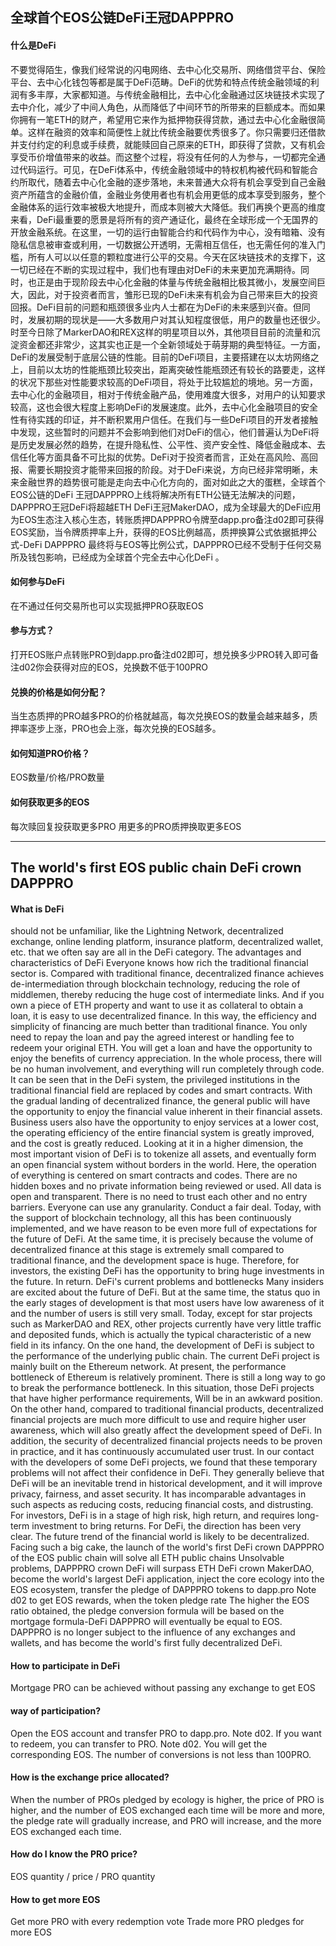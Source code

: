 ## 全球首个EOS公链DeFi王冠DAPPPRO

#### 什么是DeFi
不要觉得陌生，像我们经常说的闪电网络、去中心化交易所、网络借贷平台、保险平台、去中心化钱包等都是属于DeFi范畴。DeFi的优势和特点传统金融领域的利润有多丰厚，大家都知道。与传统金融相比，去中心化金融通过区块链技术实现了去中介化，减少了中间人角色，从而降低了中间环节的所带来的巨额成本。而如果你拥有一笔ETH的财产，希望用它来作为抵押物获得贷款，通过去中心化金融很简单。这样在融资的效率和简便性上就比传统金融要优秀很多了。你只需要归还借款并支付约定的利息或手续费，就能赎回自己原来的ETH，即获得了贷款，又有机会享受币价增值带来的收益。而这整个过程，将没有任何的人为参与，一切都完全通过代码运行。可见，在DeFi体系中，传统金融领域中的特权机构被代码和智能合约所取代，随着去中心化金融的逐步落地，未来普通大众将有机会享受到自己金融资产所蕴含的金融价值，金融业务使用者也有机会用更低的成本享受到服务，整个金融体系的运行效率被极大地提升，而成本则被大大降低。我们再换个更高的维度来看，DeFi最重要的愿景是将所有的资产通证化，最终在全球形成一个无国界的开放金融系统。在这里，一切的运行由智能合约和代码作为中心，没有暗箱、没有隐私信息被审查或利用，一切数据公开透明，无需相互信任，也无需任何的准入门槛，所有人可以以任意的颗粒度进行公平的交易。今天在区块链技术的支撑下，这一切已经在不断的实现过程中，我们也有理由对DeFi的未来更加充满期待。同时，也正是由于现阶段去中心化金融的体量与传统金融相比极其微小，发展空间巨大，因此，对于投资者而言，雏形已现的DeFi未来有机会为自己带来巨大的投资回报。DeFi目前的问题和瓶颈很多业内人士都在为DeFi的未来感到兴奋。但同时，发展初期的现状是——大多数用户对其认知程度很低，用户的数量也还很少。时至今日除了MarkerDAO和REX这样的明星项目以外，其他项目目前的流量和沉淀资金都还非常少，这其实也正是一个全新领域处于萌芽期的典型特征。一方面，DeFi的发展受制于底层公链的性能。目前的DeFi项目，主要搭建在以太坊网络之上，目前以太坊的性能瓶颈比较突出，距离突破性能瓶颈还有较长的路要走，这样的状况下那些对性能要求较高的DeFi项目，将处于比较尴尬的境地。另一方面，去中心化的金融项目，相对于传统金融产品，使用难度大很多，对用户的认知要求较高，这也会很大程度上影响DeFi的发展速度。此外，去中心化金融项目的安全性有待实践的印证，并不断积累用户信任。在我们与一些DeFi项目的开发者接触中发现，这些暂时的问题并不会影响到他们对DeFi的信心，他们普遍认为DeFi将是历史发展必然的趋势，在提升隐私性、公平性、资产安全性、降低金融成本、去信任化等方面具备不可比拟的优势。DeFi对于投资者而言，正处在高风险、高回报、需要长期投资才能带来回报的阶段。对于DeFi来说，方向已经非常明晰，未来金融世界的趋势很可能是走向去中心化方向的，面对如此之大的蛋糕，全球首个EOS公链的DeFi 王冠DAPPPRO上线将解决所有ETH公链无法解决的问题，DAPPPRO王冠DeFi将超越ETH DeFi王冠MakerDAO，成为全球最大的DeFi应用为EOS生态注入核心生态，转账质押DAPPPRO令牌至dapp.pro备注d02即可获得EOS奖励，当令牌质押率上升，获得的EOS比例越高，质押换算公式依据抵押公式-DeFi DAPPPRO 最终将与EOS等比例公式，DAPPPRO已经不受制于任何交易所及钱包影响，已经成为全球首个完全去中心化DeFi 。

#### 如何参与DeFi
在不通过任何交易所也可以实现抵押PRO获取EOS

#### 参与方式？
打开EOS账户点转账PRO到dapp.pro备注d02即可，想兑换多少PRO转入即可备注d02你会获得对应的EOS，兑换数不低于100PRO

#### 兑换的价格是如何分配？
当生态质押的PRO越多PRO的价格就越高，每次兑换EOS的数量会越来越多，质押率逐步上涨，PRO也会上涨，每次兑换的EOS越多。
#### 如何知道PRO价格？
EOS数量/价格/PRO数量
#### 如何获取更多的EOS
每次赎回复投获取更多PRO
用更多的PRO质押换取更多EOS

---

## The world's first EOS public chain DeFi crown DAPPPRO

#### What is DeFi
should not be unfamiliar, like the Lightning Network, decentralized exchange, online lending platform, insurance platform, decentralized wallet, etc. that we often say are all in the DeFi category. The advantages and characteristics of DeFi Everyone knows how rich the traditional financial sector is. Compared with traditional finance, decentralized finance achieves de-intermediation through blockchain technology, reducing the role of middlemen, thereby reducing the huge cost of intermediate links. And if you own a piece of ETH property and want to use it as collateral to obtain a loan, it is easy to use decentralized finance. In this way, the efficiency and simplicity of financing are much better than traditional finance. You only need to repay the loan and pay the agreed interest or handling fee to redeem your original ETH. You will get a loan and have the opportunity to enjoy the benefits of currency appreciation. In the whole process, there will be no human involvement, and everything will run completely through code. It can be seen that in the DeFi system, the privileged institutions in the traditional financial field are replaced by codes and smart contracts. With the gradual landing of decentralized finance, the general public will have the opportunity to enjoy the financial value inherent in their financial assets. Business users also have the opportunity to enjoy services at a lower cost, the operating efficiency of the entire financial system is greatly improved, and the cost is greatly reduced. Looking at it in a higher dimension, the most important vision of DeFi is to tokenize all assets, and eventually form an open financial system without borders in the world. Here, the operation of everything is centered on smart contracts and codes. There are no hidden boxes and no private information being reviewed or used. All data is open and transparent. There is no need to trust each other and no entry barriers. Everyone can use any granularity. Conduct a fair deal. Today, with the support of blockchain technology, all this has been continuously implemented, and we have reason to be even more full of expectations for the future of DeFi. At the same time, it is precisely because the volume of decentralized finance at this stage is extremely small compared to traditional finance, and the development space is huge. Therefore, for investors, the existing DeFi has the opportunity to bring huge investments in the future. In return. DeFi's current problems and bottlenecks Many insiders are excited about the future of DeFi. But at the same time, the status quo in the early stages of development is that most users have low awareness of it and the number of users is still very small. Today, except for star projects such as MarkerDAO and REX, other projects currently have very little traffic and deposited funds, which is actually the typical characteristic of a new field in its infancy. On the one hand, the development of DeFi is subject to the performance of the underlying public chain. The current DeFi project is mainly built on the Ethereum network. At present, the performance bottleneck of Ethereum is relatively prominent. There is still a long way to go to break the performance bottleneck. In this situation, those DeFi projects that have higher performance requirements, Will be in an awkward position. On the other hand, compared to traditional financial products, decentralized financial projects are much more difficult to use and require higher user awareness, which will also greatly affect the development speed of DeFi. In addition, the security of decentralized financial projects needs to be proven in practice, and it has continuously accumulated user trust. In our contact with the developers of some DeFi projects, we found that these temporary problems will not affect their confidence in DeFi. They generally believe that DeFi will be an inevitable trend in historical development, and it will improve privacy, fairness, and asset security. It has incomparable advantages in such aspects as reducing costs, reducing financial costs, and distrusting. For investors, DeFi is in a stage of high risk, high return, and requires long-term investment to bring returns. For DeFi, the direction has been very clear. The future trend of the financial world is likely to be decentralized. Facing such a big cake, the launch of the world's first DeFi crown DAPPPRO of the EOS public chain will solve all ETH public chains Unsolvable problems, DAPPPRO crown DeFi will surpass ETH DeFi crown MakerDAO, become the world's largest DeFi application, inject the core ecology into the EOS ecosystem, transfer the pledge of DAPPPRO tokens to dapp.pro Note d02 to get EOS rewards, when the token pledge rate The higher the EOS ratio obtained, the pledge conversion formula will be based on the mortgage formula-DeFi DAPPPRO will eventually be equal to EOS. DAPPPRO is no longer subject to the influence of any exchanges and wallets, and has become the world's first fully decentralized DeFi.

#### How to participate in DeFi
Mortgage PRO can be achieved without passing any exchange to get EOS

#### way of participation?
Open the EOS account and transfer PRO to dapp.pro. Note d02. If you want to redeem, you can transfer to PRO. Note d02. You will get the corresponding EOS. The number of conversions is not less than 100PRO.

#### How is the exchange price allocated?
When the number of PROs pledged by ecology is higher, the price of PRO is higher, and the number of EOS exchanged each time will be more and more, the pledge rate will gradually increase, and PRO will increase, and the more EOS exchanged each time.
#### How do I know the PRO price?
EOS quantity / price / PRO quantity
#### How to get more EOS
Get more PRO with every redemption vote
Trade more PRO pledges for more EOS
